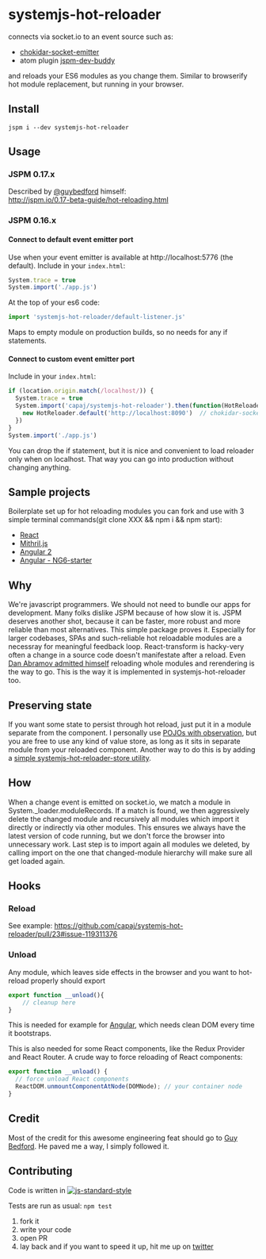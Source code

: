 # systemjs-hot-reloader
connects via socket.io to an event source such as:
- [chokidar-socket-emitter](https://github.com/capaj/chokidar-socket-emitter) 
- atom plugin [jspm-dev-buddy](https://atom.io/packages/jspm-dev-buddy)

and reloads your ES6 modules as you change them. Similar to browserify hot module replacement, but running in your browser.

## Install
```
jspm i --dev systemjs-hot-reloader
```

## Usage
### JSPM 0.17.x
Described by [@guybedford](https://github.com/guybedford/) himself:  
http://jspm.io/0.17-beta-guide/hot-reloading.html
### JSPM 0.16.x
#### Connect to default event emitter  port
Use when your event emitter is available at http://localhost:5776 (the default). Include in your `index.html`:
```javascript
System.trace = true
System.import('./app.js')
```
At the top of your es6 code:
```javascript
import 'systemjs-hot-reloader/default-listener.js'
```
Maps to empty module on production builds, so no needs for any if statements. 
#### Connect to custom event emitter port
Include in your `index.html`:
```javascript
if (location.origin.match(/localhost/)) { 
  System.trace = true
  System.import('capaj/systemjs-hot-reloader').then(function(HotReloader){
    new HotReloader.default('http://localhost:8090')  // chokidar-socket-emitter port
  })
}
System.import('./app.js')
```
You can drop the if statement, but it is nice and convenient to load reloader only when on localhost. That way you can go into production without changing anything.

## Sample projects

Boilerplate set up for hot reloading modules you can fork and use with 3 simple terminal commands(git clone XXX && npm i && npm start):
- [React](https://github.com/capaj/jspm-react)
- [Mithril.js](https://github.com/capaj/jspm-mithril)
- [Angular 2](https://github.com/capaj/jspm-ng2)
- [Angular - NG6-starter](https://github.com/capaj/NG6-starter)


## Why

We're javascript programmers. We should not need to bundle our apps for development. Many folks dislike JSPM because of how slow it is. JSPM deserves another shot, because it can be faster, more robust and more reliable than most alternatives. This simple package proves it. Especially for larger codebases, SPAs and such-reliable hot reloadable modules are a necessray for meaningful feedback loop. React-transform is hacky-very often a change in a source code doesn't manifestate after a reload. Even [Dan Abramov admitted himself](https://medium.com/@dan_abramov/hot-reloading-in-react-1140438583bf#.6gk8gzb72) reloading whole modules and rerendering is the way to go. This is the way it is implemented in systemjs-hot-reloader too.

## Preserving state
If you want some state to persist through hot reload, just put it in a module separate from the component. I personally use [POJOs with observation](https://github.com/mweststrate/mobservable), but you are free to use any kind of value store, as long as it sits in separate module from your reloaded component.
Another way to do this is by adding a [simple systemjs-hot-reloader-store utility](https://github.com/peteruithoven/systemjs-hot-reloader-store).

## How
When a change event is emitted on socket.io, we match a module in System._loader.moduleRecords.
If a match is found, we then aggressively delete the changed module and recursively all modules which import it directly or indirectly via other modules. This ensures we always have the latest version of code running, but we don't force the browser into unnecessary work.
Last step is to import again all modules we deleted, by calling import on the one that changed-module hierarchy will make sure all get loaded again.

## Hooks
### Reload
See example: https://github.com/capaj/systemjs-hot-reloader/pull/23#issue-119311376

### Unload
Any module, which leaves side effects in the browser and you want to hot-reload properly should export
```javascript
export function __unload(){
	// cleanup here
}
```
This is needed for example for [Angular](https://github.com/capaj/NG6-starter/blob/eb988ef00685390618b5dad57635ce80c6d52680/client/app/app.js#L42), which needs clean DOM every time it bootstraps.

This is also needed for some React components, like the Redux Provider and React Router. A crude way to force reloading of React components: 
``` javascript
export function __unload() {
  // force unload React components
  ReactDOM.unmountComponentAtNode(DOMNode);	// your container node
}
```

## Credit
Most of the credit for this awesome engineering feat should go to [Guy Bedford](https://github.com/guybedford). He paved me a way, I simply followed it.

## Contributing
Code is written in [![js-standard-style](https://cdn.rawgit.com/feross/standard/master/badge.svg)](https://github.com/feross/standard)

Tests are run as usual: `npm test`

1. fork it
2. write your code
3. open PR
4. lay back and if you want to speed it up, hit me up on [twitter](https://twitter.com/capajj)
